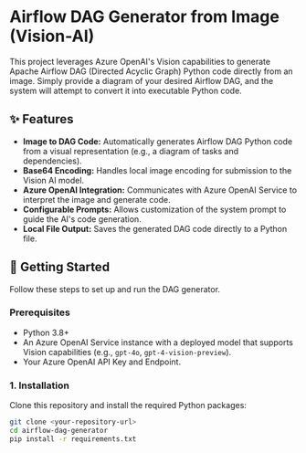 # Airflow DAG Generator from Image (Vision-AI)

This project leverages Azure OpenAI's Vision capabilities to generate Apache Airflow DAG (Directed Acyclic Graph) Python code directly from an image. Simply provide a diagram of your desired Airflow DAG, and the system will attempt to convert it into executable Python code.

## ✨ Features

* **Image to DAG Code:** Automatically generates Airflow DAG Python code from a visual representation (e.g., a diagram of tasks and dependencies).
* **Base64 Encoding:** Handles local image encoding for submission to the Vision AI model.
* **Azure OpenAI Integration:** Communicates with Azure OpenAI Service to interpret the image and generate code.
* **Configurable Prompts:** Allows customization of the system prompt to guide the AI's code generation.
* **Local File Output:** Saves the generated DAG code directly to a Python file.

## 🚀 Getting Started

Follow these steps to set up and run the DAG generator.

### Prerequisites

* Python 3.8+
* An Azure OpenAI Service instance with a deployed model that supports Vision capabilities (e.g., `gpt-4o`, `gpt-4-vision-preview`).
* Your Azure OpenAI API Key and Endpoint.

### 1. Installation

Clone this repository and install the required Python packages:

```bash
git clone <your-repository-url>
cd airflow-dag-generator
pip install -r requirements.txt


